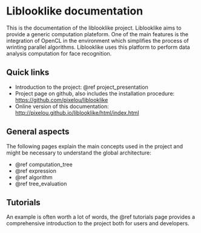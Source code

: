 Liblooklike documentation
=========================

This is the documentation of the liblooklike project.
Liblooklike aims to provide a generic computation plateform. One of the main
features is the integration of OpenCL in the environment which simplifies the
process of wrinting parallel algorithms.
Liblooklike uses this platform to perform data analysis computation for face 
recognition.

Quick links
-----------

- Introduction to the project: @ref project_presentation 
- Project page on github, also includes the installation procedure: https://github.com/pixelou/liblooklike
- Online version of this documentation: http://pixelou.github.io/liblooklike/html/index.html

General aspects
---------------

The following pages explain the main concepts used in the project and might be
necessary to understand the global architecture:
- @ref computation_tree
- @ref expression
- @ref algorithm
- @ref tree_evaluation

Tutorials
---------

An example is often worth a lot of words, the @ref tutorials page provides a
comprehensive introduction to the project both for users and developers.
